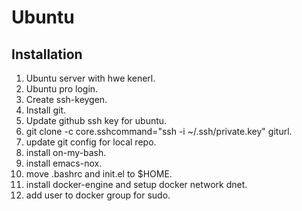 # Ubuntu

## Installation

1. Ubuntu server with hwe kenerl.
2. Ubuntu pro login.
3. Create ssh-keygen.
4. Install git.
5. Update github ssh key for ubuntu.
6. git clone -c core.sshcommand="ssh -i ~/.ssh/private.key" giturl.
7. update git config for local repo.
8. install on-my-bash.
9. install emacs-nox.
10. move .bashrc and init.el to $HOME.
11. install docker-engine and setup docker network dnet.
12. add user to docker group for sudo.

